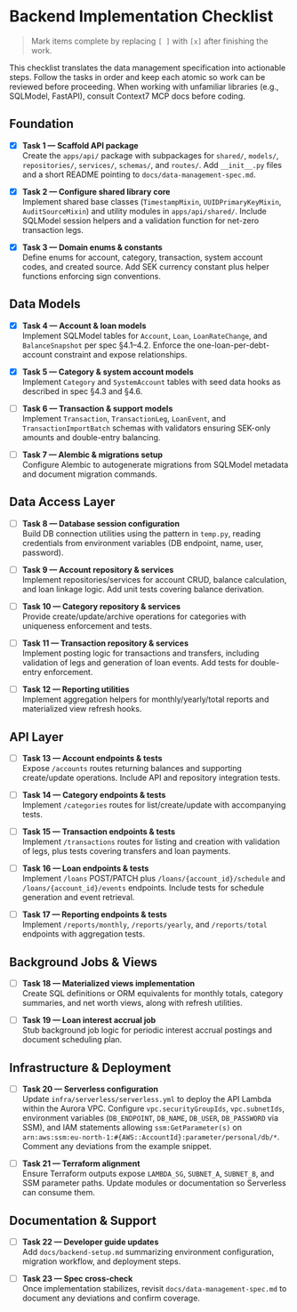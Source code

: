 # Backend Implementation Checklist

> Mark items complete by replacing `[ ]` with `[x]` after finishing the work.

This checklist translates the data management specification into actionable steps. Follow the tasks in order and keep each atomic so work can be reviewed before proceeding. When working with unfamiliar libraries (e.g., SQLModel, FastAPI), consult Context7 MCP docs before coding.

## Foundation

- [x] **Task 1 — Scaffold API package**  
      Create the `apps/api/` package with subpackages for `shared/`, `models/`, `repositories/`, `services/`, `schemas/`, and `routes/`. Add `__init__.py` files and a short README pointing to `docs/data-management-spec.md`.

- [x] **Task 2 — Configure shared library core**  
      Implement shared base classes (`TimestampMixin`, `UUIDPrimaryKeyMixin`, `AuditSourceMixin`) and utility modules in `apps/api/shared/`. Include SQLModel session helpers and a validation function for net-zero transaction legs.

- [x] **Task 3 — Domain enums & constants**  
      Define enums for account, category, transaction, system account codes, and created source. Add SEK currency constant plus helper functions enforcing sign conventions.

## Data Models

- [x] **Task 4 — Account & loan models**  
      Implement SQLModel tables for `Account`, `Loan`, `LoanRateChange`, and `BalanceSnapshot` per spec §4.1–4.2. Enforce the one-loan-per-debt-account constraint and expose relationships.

- [x] **Task 5 — Category & system account models**  
      Implement `Category` and `SystemAccount` tables with seed data hooks as described in spec §4.3 and §4.6.

- [ ] **Task 6 — Transaction & support models**  
      Implement `Transaction`, `TransactionLeg`, `LoanEvent`, and `TransactionImportBatch` schemas with validators ensuring SEK-only amounts and double-entry balancing.

- [ ] **Task 7 — Alembic & migrations setup**  
      Configure Alembic to autogenerate migrations from SQLModel metadata and document migration commands.

## Data Access Layer

- [ ] **Task 8 — Database session configuration**  
      Build DB connection utilities using the pattern in `temp.py`, reading credentials from environment variables (DB endpoint, name, user, password).

- [ ] **Task 9 — Account repository & services**  
      Implement repositories/services for account CRUD, balance calculation, and loan linkage logic. Add unit tests covering balance derivation.

- [ ] **Task 10 — Category repository & services**  
      Provide create/update/archive operations for categories with uniqueness enforcement and tests.

- [ ] **Task 11 — Transaction repository & services**  
      Implement posting logic for transactions and transfers, including validation of legs and generation of loan events. Add tests for double-entry enforcement.

- [ ] **Task 12 — Reporting utilities**  
      Implement aggregation helpers for monthly/yearly/total reports and materialized view refresh hooks.

## API Layer

- [ ] **Task 13 — Account endpoints & tests**  
      Expose `/accounts` routes returning balances and supporting create/update operations. Include API and repository integration tests.

- [ ] **Task 14 — Category endpoints & tests**  
      Implement `/categories` routes for list/create/update with accompanying tests.

- [ ] **Task 15 — Transaction endpoints & tests**  
      Implement `/transactions` routes for listing and creation with validation of legs, plus tests covering transfers and loan payments.

- [ ] **Task 16 — Loan endpoints & tests**  
      Implement `/loans` POST/PATCH plus `/loans/{account_id}/schedule` and `/loans/{account_id}/events` endpoints. Include tests for schedule generation and event retrieval.

- [ ] **Task 17 — Reporting endpoints & tests**  
      Implement `/reports/monthly`, `/reports/yearly`, and `/reports/total` endpoints with aggregation tests.

## Background Jobs & Views

- [ ] **Task 18 — Materialized views implementation**  
      Create SQL definitions or ORM equivalents for monthly totals, category summaries, and net worth views, along with refresh utilities.

- [ ] **Task 19 — Loan interest accrual job**  
      Stub background job logic for periodic interest accrual postings and document scheduling plan.

## Infrastructure & Deployment

- [ ] **Task 20 — Serverless configuration**  
      Update `infra/serverless/serverless.yml` to deploy the API Lambda within the Aurora VPC. Configure `vpc.securityGroupIds`, `vpc.subnetIds`, environment variables (`DB_ENDPOINT`, `DB_NAME`, `DB_USER`, `DB_PASSWORD` via SSM), and IAM statements allowing `ssm:GetParameter(s)` on `arn:aws:ssm:eu-north-1:#{AWS::AccountId}:parameter/personal/db/*`. Comment any deviations from the example snippet.

- [ ] **Task 21 — Terraform alignment**  
      Ensure Terraform outputs expose `LAMBDA_SG`, `SUBNET_A`, `SUBNET_B`, and SSM parameter paths. Update modules or documentation so Serverless can consume them.

## Documentation & Support

- [ ] **Task 22 — Developer guide updates**  
      Add `docs/backend-setup.md` summarizing environment configuration, migration workflow, and deployment steps.

- [ ] **Task 23 — Spec cross-check**  
      Once implementation stabilizes, revisit `docs/data-management-spec.md` to document any deviations and confirm coverage.
